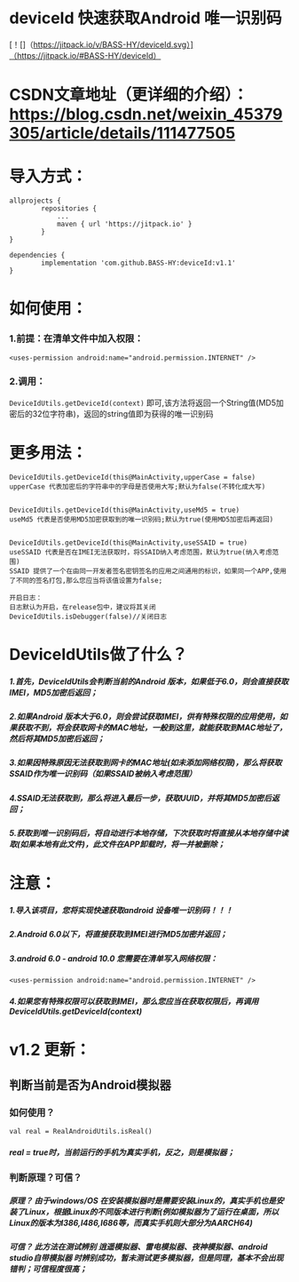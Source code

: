 # deviceId 快速获取Android 唯一识别码
[！[]（https://jitpack.io/v/BASS-HY/deviceId.svg）]（https://jitpack.io/#BASS-HY/deviceId）

# CSDN文章地址（更详细的介绍）：https://blog.csdn.net/weixin_45379305/article/details/111477505

# 导入方式：
```
allprojects {
		repositories {
			...
			maven { url 'https://jitpack.io' }
		}
}

dependencies {
	    implementation 'com.github.BASS-HY:deviceId:v1.1'
}
```

# 如何使用：
### 1.前提：在清单文件中加入权限：
```<uses-permission android:name="android.permission.INTERNET" />```

### 2.调用：
```DeviceIdUtils.getDeviceId(context)```
即可,该方法将返回一个String值(MD5加密后的32位字符串)，返回的string值即为获得的唯一识别码

# 更多用法：

```
DeviceIdUtils.getDeviceId(this@MainActivity,upperCase = false)
upperCase 代表加密后的字符串中的字母是否使用大写;默认为false(不转化成大写)


DeviceIdUtils.getDeviceId(this@MainActivity,useMd5 = true)
useMd5 代表是否使用MD5加密获取到的唯一识别码;默认为true(使用MD5加密后再返回)


DeviceIdUtils.getDeviceId(this@MainActivity,useSSAID = true)
useSSAID 代表是否在IMEI无法获取时，将SSAID纳入考虑范围，默认为true(纳入考虑范围)
SSAID 提供了一个在由同一开发者签名密钥签名的应用之间通用的标识，如果同一个APP,使用了不同的签名打包,那么您应当将该值设置为false;

开启日志：
日志默认为开启，在release包中，建议将其关闭
DeviceIdUtils.isDebugger(false)//关闭日志
```
# DeviceIdUtils做了什么？
#####  1.首先，DeviceIdUtils会判断当前的Android 版本，如果低于6.0，则会直接获取IMEI，MD5加密后返回；
#####  2.如果Android 版本大于6.0，则会尝试获取IMEI，供有特殊权限的应用使用，如果获取不到，将会获取网卡的MAC地址，一般到这里，就能获取到MAC地址了，然后将其MD5加密后返回；
#####  3.如果因特殊原因无法获取到网卡的MAC地址(如未添加网络权限)，那么将获取SSAID作为唯一识别码（如果SSAID被纳入考虑范围）
#####  4.SSAID无法获取到，那么将进入最后一步，获取UUID，并将其MD5加密后返回；
#####  5.获取到唯一识别码后，将自动进行本地存储，下次获取时将直接从本地存储中读取(如果本地有此文件)，此文件在APP卸载时，将一并被删除；


# 注意：
##### 1.导入该项目，您将实现快速获取android 设备唯一识别码！！！
##### 2.Android 6.0以下，将直接获取到IMEI进行MD5加密并返回；
##### 3.android 6.0 - android 10.0 您需要在清单写入网络权限：
```
<uses-permission android:name="android.permission.INTERNET" />
```
##### 4.如果您有特殊权限可以获取到IMEI，那么您应当在获取权限后，再调用DeviceIdUtils.getDeviceId(context)

# v1.2 更新：
## 判断当前是否为Android模拟器
### 如何使用？
```
val real = RealAndroidUtils.isReal()
```
##### real = true时，当前运行的手机为真实手机，反之，则是模拟器；

### 判断原理？可信？
##### 原理？ 由于windows/OS 在安装模拟器时是需要安装Linux的，真实手机也是安装了Linux，根据Linux的不同版本进行判断(例如模拟器为了运行在桌面，所以Linux的版本为I386,I486,I686等，而真实手机则大部分为AARCH64)
##### 可信？ 此方法在测试辨别 逍遥模拟器、雷电模拟器、夜神模拟器、android studio自带模拟器 时辨别成功，暂未测试更多模拟器，但是同理，基本不会出现错判；可信程度很高；
